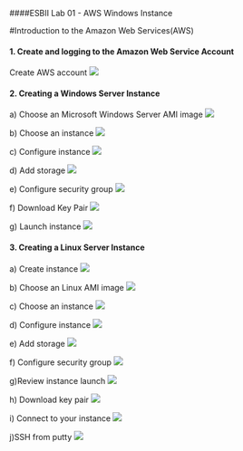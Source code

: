 ####ESBII Lab 01 - AWS Windows Instance

#Introduction to the Amazon Web Services(AWS)


#### 1. Create and logging to the Amazon Web Service Account ####
Create AWS account
![](https://cloud.githubusercontent.com/assets/13186210/8743361/c708a1f4-2c8b-11e5-8f7f-028fff9e683e.png)


#### 2. Creating a Windows Server Instance ####
a) Choose an Microsoft Windows Server AMI image
![](https://cloud.githubusercontent.com/assets/13186210/8743435/8a18b53a-2c8c-11e5-95f9-20eef49822e8.png)

b) Choose an instance
![](https://cloud.githubusercontent.com/assets/13186210/8743467/c89d903c-2c8c-11e5-89b9-aa6f601bf487.png)

c) Configure instance
![](https://cloud.githubusercontent.com/assets/13186210/8743594/ae163a92-2c8d-11e5-9fc4-3049e6dacc80.png)

d) Add storage
![](https://cloud.githubusercontent.com/assets/13186210/8743601/bb54e3de-2c8d-11e5-9459-79a33bfcf8d8.png)

e) Configure security group
![](https://cloud.githubusercontent.com/assets/13186210/8743658/3e87b4b6-2c8e-11e5-93bc-caa029c80f61.png)

f) Download Key Pair
![](https://cloud.githubusercontent.com/assets/13186210/8743676/82882a06-2c8e-11e5-8557-2fe42cb31a34.png)

g) Launch instance
![](https://cloud.githubusercontent.com/assets/13186210/8743859/3c8c8efa-2c90-11e5-95aa-180e8cd3efc8.png)


#### 3. Creating a Linux Server Instance ####

a) Create instance
![](https://cloud.githubusercontent.com/assets/13186210/8743989/46db8928-2c91-11e5-8eec-bf22e356af58.png)

b) Choose an Linux AMI image
 ![](https://cloud.githubusercontent.com/assets/13186210/8743995/50679ca2-2c91-11e5-91ea-326b0f89e0ff.png)

c) Choose an instance
![](https://cloud.githubusercontent.com/assets/13186210/8743467/c89d903c-2c8c-11e5-89b9-aa6f601bf487.png)

d) Configure instance
![](https://cloud.githubusercontent.com/assets/13186210/8743594/ae163a92-2c8d-11e5-9fc4-3049e6dacc80.png)

e) Add storage
![](https://cloud.githubusercontent.com/assets/13186210/8744135/6c8b4630-2c92-11e5-9eba-6345f3357032.png)

f)  Configure security group
![](https://cloud.githubusercontent.com/assets/13186210/8744160/9e14b9ca-2c92-11e5-82a9-bef2403b2348.png)

g)Review instance launch
![](https://cloud.githubusercontent.com/assets/13186210/8744174/b750d626-2c92-11e5-8e3a-80ca948ca399.png)

h) Download key pair
![](https://cloud.githubusercontent.com/assets/13186210/8744215/1e86768e-2c93-11e5-90d6-3b0bd4db3c9d.png)

i) Connect to your instance
![](https://cloud.githubusercontent.com/assets/13186210/8744235/3e849920-2c93-11e5-9dbd-64be7d02ae66.png)

j)SSH from putty
![](https://cloud.githubusercontent.com/assets/13186210/8744440/d16ad2da-2c94-11e5-9445-107255e7cf99.png)


